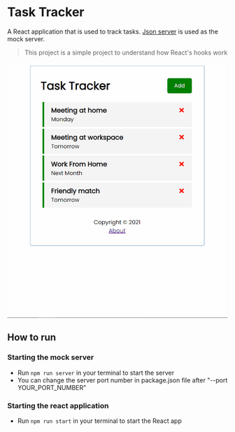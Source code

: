 # Task Tracker
A React application that is used to track tasks. [Json server](https://github.com/typicode/json-server) is used as the mock server.
> This project is a simple project to understand how React's hooks work

![Showcase](./img/showcase.gif)

## How to run 
### Starting the mock server
- Run `npm run server` in your terminal to start the server
- You can change the server port number in package.json file after "--port YOUR_PORT_NUMBER"

### Starting the react application
- Run `npm run start` in your terminal to start the React app